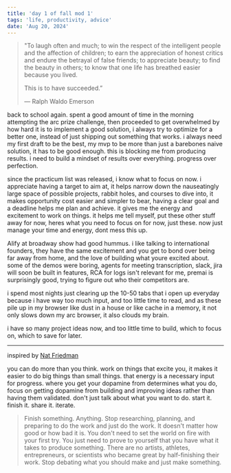 ```yaml
---
title: 'day 1 of fall mod 1'
tags: 'life, productivity, advice'
date: 'Aug 20, 2024'
---
```


> "To laugh often and much; to win the respect of the intelligent people and the affection of children; to earn the appreciation of honest critics and endure the betrayal of false friends; to appreciate beauty; to find the beauty in others; to know that one life has breathed easier because you lived.
>
> This is to have succeeded.”
>
> — Ralph Waldo Emerson

back to school again. spent a good amount of time in the morning attempting the arc prize challenge, then proceeded to get overwhelmed by how hard it is to implement a good solution, i always try to optimize for a better one, instead of just shipping out something that works. i always need my first draft to be the best, my mvp to be more than just a barebones naive solution, it has to be good enough. this is blocking me from producing results. i need to build a mindset of results over everything. progress over perfection.

since the practicum list was released, i know what to focus on now. i appreciate having a target to aim at, it helps narrow down the nauseatingly large space of possible projects, rabbit holes, and courses to dive into, it makes opportunity cost easier and simpler to bear, having a clear goal and a deadline helps me plan and achieve. it gives me the energy and excitement to work on things. it helps me tell myself, put these other stuff away for now, heres what you need to focus on for now, just these. now just manage your time and energy, dont mess this up.

AIify at broadway show had good hummus. i like talking to international founders, they have the same excitement and you get to bond over being far away from home, and the love of building what youre excited about. some of the demos were boring, agents for meeting transcription, slack, jira will soon be built in features, RCA for logs isn't relevant for me, premai is surprisingly good, trying to figure out who their competitors are.

i spend most nights just clearing up the 10-50 tabs that i open up everyday because i have way too much input, and too little time to read, and as these pile up in my browser like dust in a house or like cache in a memory, it not only slows down my arc browser, it also clouds my brain.

i have so many project ideas now, and too little time to build, which to focus on, which to save for later.

---

inspired by [Nat Friedman](https://nat.org/)

you can do more than you think. work on things that excite you, it makes it easier to do big things than small things. that energy is a necessary input for progress. where you get your dopamine from determines what you do, focus on getting dopamine from building and improving ideas rather than having them validated. don't just talk about what you want to do. start it. finish it. share it. iterate.

> Finish something. Anything. Stop researching, planning, and preparing to do the work and just do the work. It doesn't matter how good or how bad it is. You don't need to set the world on fire with your first try. You just need to prove to yourself that you have what it takes to produce something. There are no artists, athletes, entrepreneurs, or scientists who became great by half-finishing their work. Stop debating what you should make and just make something.
